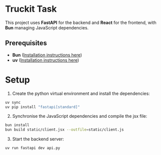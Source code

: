 # Truckit Task

This project uses **FastAPI** for the backend and **React** for the frontend, with **Bun** managing JavaScript dependencies.

## Prerequisites

- **Bun** ([Installation instructions here](https://bun.sh))
- **uv** ([Installation instructions here](https://github.com/astral-sh/uv))

# Setup

1. Create the python virtual environment and install the dependencies:

```bash
uv sync
uv pip install "fastapi[standard]"
```

2. Synchronise the JavaScript dependencies and compile the jsx file:

```bash
bun install
bun build static/client.jsx --outfile=static/client.js
```

3. Start the backend server:

```bash
uv run fastapi dev api.py
```

